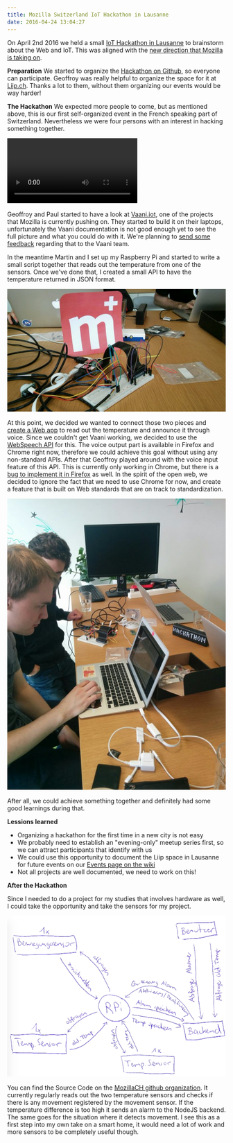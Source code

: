 ```yaml
---
title: Mozilla Switzerland IoT Hackathon in Lausanne
date: 2016-04-24 13:04:27
---
```


On April 2nd 2016 we held a small [IoT Hackathon in Lausanne](http://www.meetup.com/Mozilla-Meetup-Romandie/events/229797456/) to brainstorm about the Web and IoT. This was aligned with the [new direction that Mozilla is taking on](https://blog.mozilla.org/futurereleases/2016/03/01/update-on-connected-devices/).

**Preparation**
We started to organize the [Hackathon on Github](https://github.com/mozillach/participation/issues/12), so everyone can participate. Geoffroy was really helpful to organize the space for it at [Liip.ch](https://www.liip.ch). Thanks a lot to them, without them organizing our events would be way harder!

**The Hackathon**
We expected more people to come, but as mentioned above, this is our first self-organized event in the French speaking part of Switzerland. Nevertheless we were four persons with an interest in hacking something together.

<video src="https://fat.gfycat.com/SereneSnappyAuk.webm" controls="controls" width="300" height="150"></video>

Geoffroy and Paul started to have a look at [Vaani.iot](https://github.com/mozilla/vaani.iot), one of the projects that Mozilla is currently pushing on. They started to build it on their laptops, unfortunately the Vaani documentation is not good enough yet to see the full picture and what you could do with it. We're planning to [send some feedback](https://github.com/mozillach/participation/issues/37) regarding that to the Vaani team.

In the meantime Martin and I set up my Raspberry Pi and started to write a small script together that reads out the temperature from one of the sensors. Once we've done that, I created a small API to have the temperature returned in JSON format.

![](/images/2016/04/iot1.jpg)

At this point, we decided we wanted to connect those two pieces and [create a Web app](https://github.com/mozillach/mozilla-iot-hackaton) to read out the temperature and announce it through voice. Since we couldn't get Vaani working, we decided to use the [WebSpeech API](https://developer.mozilla.org/en-US/docs/Web/API/Web_Speech_API) for this. The voice output part is available in Firefox and Chrome right now, therefore we could achieve this goal without using any non-standard APIs. After that Geoffroy played around with the voice input feature of this API. This is currently only working in Chrome, but there is a [bug to implement it in Firefox](https://bugzilla.mozilla.org/show_bug.cgi?id=1248897) as well. In the spirit of the open web, we decided to ignore the fact that we need to use Chrome for now, and create a feature that is built on Web standards that are on track to standardization.

![](/images/2016/04/iot2.jpg)

After all, we could achieve something together and definitely had some good learnings during that.

**Lessions learned**

*   Organizing a hackathon for the first time in a new city is not easy
*   We probably need to establish an "evening-only" meetup series first, so we can attract participants that identify with us
*   We could use this opportunity to document the Liip space in Lausanne for future events on our [Events page on the wiki](https://wiki.mozilla.org/Switzerland/Events)
*   Not all projects are well documented, we need to work on this!

**After the Hackathon**

Since I needed to do a project for my studies that involves hardware as well, I could take the opportunity and take the sensors for my project.

![](/images/2016/04/iot3.png)

You can find the Source Code on the [MozillaCH github organization](https://github.com/mozillach/raspberry-temp-motion). It currently regularly reads out the two temperature sensors and checks if there is any movement registered by the movement sensor. If the temperature difference is too high it sends an alarm to the NodeJS backend. The same goes for the situation where it detects movement. I see this as a first step into my own take on a smart home, it would need a lot of work and more sensors to be completely useful though.
